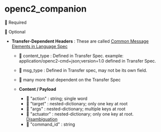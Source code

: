 # openc2_companion

 
:small_red_triangle: Required

:small_blue_diamond: Optional

 

* **Transfer-Dependent Headers** : These are called [Common Message Elements in Language Spec](https://docs.oasis-open.org/openc2/oc2ls/v1.0/cs02/oc2ls-v1.0-cs02.html#32-message)
  * :small_red_triangle: content_type : Defined in Transfer Spec. example: application/openc2-cmd+json;version=1.0 defined in Transfer Spec.
  * :small_red_triangle: msg_type : Defined in Transfer spec, may not be its own field.
  * :small_blue_diamond: many more that dependent on the Transfer Spec
 
  * **Content / Payload**
    * :small_red_triangle: "action" : string; single word
    * :small_red_triangle: "target" : nested-dictionary; only one key at root
    * :small_blue_diamond: "args"  : nested-dictionary; multiple keys at root
    * :small_blue_diamond: "actuator" : nested-dictionary; only one key at root. [Disambiguation](/disambiguation/actuator.md)
    * :small_blue_diamond: "command_id" : string
